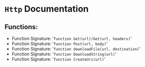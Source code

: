 # `Http` Documentation
## Functions:
- Function Signature: '`function Get(url)/Get(url, headers)`'
- Function Signature: '`function Post(url, body)`'
- Function Signature: '`function downloadFile(url, destination)`'
- Function Signature: '`function DownloadString(url)`'
- Function Signature: '`function CreateUri(url)`'



